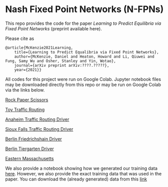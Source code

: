 # Nash Fixed Point Networks (N-FPNs)

This repo provides the code for the paper _Learning to Predict Equilibria via Fixed Point Networks_ (preprint available here). 

Please cite as

    @article{McKenzie2021Learning,
        title={Learning to Predict Equalibria via Fixed Point Networks},
        author={McKenzie, Daniel and Heaton, Howard and Li, Qiuwei and Fung, Samy Wu and Osher, Stanley and Yin, Wotao},
        journal={arXiv preprint arXiv:????.?????},
        year={2021}}

All codes for this project were run on Google Colab. Jupyter notebook files may be downloaded directly from this repo or may be run on Google Colab via the links below.

[Rock Paper Scissors](https://colab.research.google.com/drive/1UFrJGZAcHB3xegh7CUSgG0ssK4WqESSR?usp=sharing)

[Toy Traffic Routing](https://colab.research.google.com/drive/15cUv4cPJdPYm4tWC8t1OfrVSLet7h59h?usp=sharing)

[Anaheim Traffic Routing Driver](https://colab.research.google.com/drive/1p5NxcfGCzGFzMHv4yKvxgSD9KN5jMc2r?usp=sharing)

[Sioux Falls Traffic Routing Driver](https://colab.research.google.com/drive/1JYYacauHAuI6s4a7-ngyXx2A-l6JvtkS?usp=sharing)

[Berlin Friedrichshain Driver](https://colab.research.google.com/drive/1um95xSWQWIrNN53oWkDwM0XzWSkabRBG?usp=sharing)

[Berlin Tiergarten Driver](https://colab.research.google.com/drive/1OqvQvKbxu18XwywCEg0wOup31JM42haZ?usp=sharing)

[Eastern Massachusetts](https://colab.research.google.com/drive/1VHMaHQQhFqJ5t5pwj5TZjEAavr8s5N2p?usp=sharing)

We also provide a notebook showing how we generated our training data [here](https://colab.research.google.com/drive/10NtwIPmDkHl_X6rHBUJxOqY7iIEqV3-H?usp=sharing). However, we also provide the exact training data that was used in the paper. You can download the (already generated) data from this [link](https://drive.google.com/drive/folders/1XsyxT664yjyIXsnAG9gFeKYEtMlWWp-j?usp=sharing)
